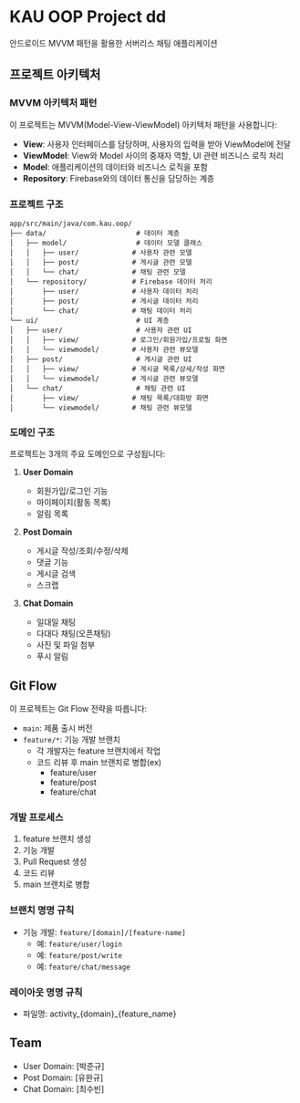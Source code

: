 # KAU OOP Project dd

안드로이드 MVVM 패턴을 활용한 서버리스 채팅 애플리케이션

## 프로젝트 아키텍처

### MVVM 아키텍처 패턴
이 프로젝트는 MVVM(Model-View-ViewModel) 아키텍처 패턴을 사용합니다:
- **View**: 사용자 인터페이스를 담당하며, 사용자의 입력을 받아 ViewModel에 전달
- **ViewModel**: View와 Model 사이의 중재자 역할, UI 관련 비즈니스 로직 처리
- **Model**: 애플리케이션의 데이터와 비즈니스 로직을 포함
- **Repository**: Firebase와의 데이터 통신을 담당하는 계층


### 프로젝트 구조
```
app/src/main/java/com.kau.oop/
├── data/                      # 데이터 계층
│   ├── model/                 # 데이터 모델 클래스
│   │   ├── user/             # 사용자 관련 모델
│   │   ├── post/             # 게시글 관련 모델
│   │   └── chat/             # 채팅 관련 모델
│   └── repository/           # Firebase 데이터 처리
│       ├── user/             # 사용자 데이터 처리
│       ├── post/             # 게시글 데이터 처리
│       └── chat/             # 채팅 데이터 처리
└── ui/                        # UI 계층
│   ├── user/                  # 사용자 관련 UI
│   │   ├── view/             # 로그인/회원가입/프로필 화면
│   │   └── viewmodel/        # 사용자 관련 뷰모델
│   ├── post/                  # 게시글 관련 UI
│   │   ├── view/             # 게시글 목록/상세/작성 화면
│   │   └── viewmodel/        # 게시글 관련 뷰모델
│   └── chat/                  # 채팅 관련 UI
│       ├── view/             # 채팅 목록/대화방 화면
│       └── viewmodel/        # 채팅 관련 뷰모델
```

### 도메인 구조
프로젝트는 3개의 주요 도메인으로 구성됩니다:

1. **User Domain**
   - 회원가입/로그인 기능
   - 마이페이지(활동 목록)
   - 알림 목록

2. **Post Domain**
   - 게시글 작성/조회/수정/삭제
   - 댓글 기능
   - 게시글 검색
   - 스크랩

3. **Chat Domain**
   - 일대일 채팅
   - 다대다 채팅(오픈채팅)
   - 사진 및 파일 첨부
   - 푸시 알림

## Git Flow
이 프로젝트는 Git Flow 전략을 따릅니다:

- `main`: 제품 출시 버전
- `feature/*`: 기능 개발 브랜치
  - 각 개발자는 feature 브랜치에서 작업
  - 코드 리뷰 후 main 브랜치로 병합(ex)
    - feature/user
    - feature/post
    - feature/chat

### 개발 프로세스
1. feature 브랜치 생성
2. 기능 개발
3. Pull Request 생성
4. 코드 리뷰
5. main 브랜치로 병합

### 브랜치 명명 규칙
- 기능 개발: `feature/[domain]/[feature-name]`
  - 예: `feature/user/login`
  - 예: `feature/post/write`
  - 예: `feature/chat/message`

### 레이아웃 명명 규칙
- 파일명: activity_{domain}_{feature_name}

## Team
- User Domain: [박준규]
- Post Domain: [유완규]
- Chat Domain: [최수빈]
